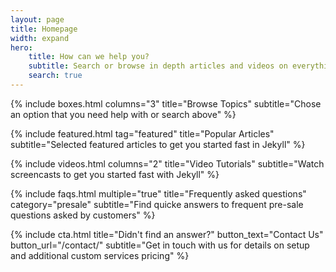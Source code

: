```yaml
---
layout: page
title: Homepage
width: expand
hero:
    title: How can we help you?
    subtitle: Search or browse in depth articles and videos on everything on Docs Jekyll theme, from basic theme setup to customisation and development
    search: true
---
```


{% include boxes.html columns="3" title="Browse Topics" subtitle="Chose an option that you need help with or search above" %}

{% include featured.html tag="featured" title="Popular Articles" subtitle="Selected featured articles to get you started fast in Jekyll" %}

{% include videos.html columns="2" title="Video Tutorials" subtitle="Watch screencasts to get you started fast with Jekyll" %}

{% include faqs.html multiple="true" title="Frequently asked questions" category="presale" subtitle="Find quicke answers to frequent pre-sale questions asked by customers" %}

<!--
{% include team.html authors="evan, john, sara, alex, tom, daniel" title="We are here to help" subtitle="Our team is just an email away ready to answer your questions" %}
-->

{% include cta.html title="Didn't find an answer?" button_text="Contact Us" button_url="/contact/" subtitle="Get in touch with us for details on setup and additional custom services pricing" %}

